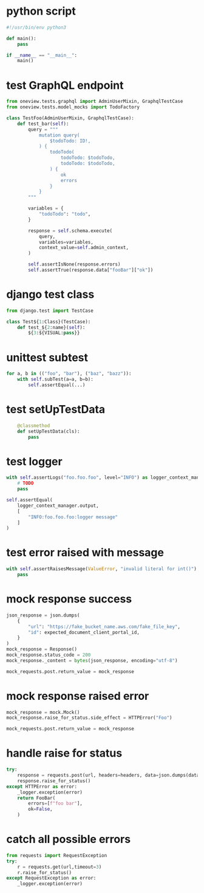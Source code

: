 # python script
```python
#!/usr/bin/env python3

def main():
    pass

if __name__ == "__main__":
    main()
```

# test GraphQL endpoint
```python
from oneview.tests.graphql import AdminUserMixin, GraphqlTestCase
from oneview.tests.model_mocks import TodoFactory

class TestFoo(AdminUserMixin, GraphqlTestCase):
    def test_bar(self):
        query = """
            mutation query(
                $todoTodo: ID!,
            ) {
                todoTodo(
                    todoTodo: $todoTodo,
                    todoTodo: $todoTodo,
                ) {
                    ok
                    errors
                }
            }
        """

        variables = {
            "todoTodo": "todo",
        }

        response = self.schema.execute(
            query,
            variables=variables,
            context_value=self.admin_context,
        )

        self.assertIsNone(response.errors)
        self.assertTrue(response.data["fooBar"]["ok"])
```

# django test class
```python
from django.test import TestCase

class Test${1:Class}(TestCase):
    def test_${2:name}(self):
        ${3:${VISUAL:pass}}
```

# unittest subtest
```python
for a, b in (("foo", "bar"), ("baz", "bazz")):
    with self.subTest(a=a, b=b):
        self.assertEqual(...)
```

# test setUpTestData
```python
    @classmethod
    def setUpTestData(cls):
        pass
```

# test logger
```python
with self.assertLogs("foo.foo.foo", level="INFO") as logger_context_manager:
    # TODO
    pass

self.assertEqual(
    logger_context_manager.output,
    [
        "INFO:foo.foo.foo:logger message"
    ]
)
```

# test error raised with message
```python
with self.assertRaisesMessage(ValueError, "invalid literal for int()"):
    pass
```

# mock response success 
```python
json_response = json.dumps(
    {
        "url": "https://fake_bucket_name.aws.com/fake_file_key",
        "id": expected_document_client_portal_id,
    }
)
mock_response = Response()
mock_response.status_code = 200
mock_response._content = bytes(json_response, encoding="utf-8")

mock_requests.post.return_value = mock_response
```

# mock response raised error
```python
mock_response = mock.Mock()
mock_response.raise_for_status.side_effect = HTTPError("Foo")

mock_requests.post.return_value = mock_response
```

# handle raise for status
```python
try:
    response = requests.post(url, headers=headers, data=json.dumps(data))
    response.raise_for_status()
except HTTPError as error:
    _logger.exception(error)
    return FooBar(
        errors=[f"foo bar"],
        ok=False,
    )
```

# catch all possible errors
```python
from requests import RequestException
try:
    r = requests.get(url,timeout=3)
    r.raise_for_status()
except RequestException as error:
    _logger.exception(error)
```
